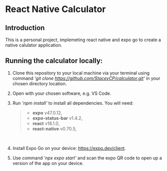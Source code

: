 # React Native Calculator

## Introduction

This is a personal project, implemeting react native and expo go to create a native calulator application.

## Running the calculator locally:

1. Clone this repository to your local machine via your terminal using command _'git clone https://github.com/StaceyCP/calculator.git'_ in your chosen directory location.

2. Open with your chosen software, e.g. VS Code.

3. Run _'npm install'_ to install all dependencies. You will need:

   > - **expo** v47.0.12,
   > - **expo-status-bar** v1.4.2,
   > - **react** v18.1.0,
   > - **react-native** v0.70.5,

<br>

4. Install Expo Go on your device: https://expo.dev/client.

5. Use command _'npx expo start'_ and scan the expo QR code to open up a version of the app on your device.
